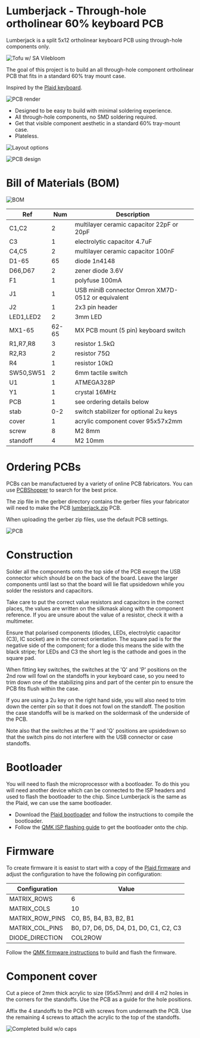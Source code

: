# Lumberjack - Through-hole ortholinear 60% keyboard PCB

Lumberjack is a split 5x12 ortholinear keyboard PCB using through-hole components only.

![Tofu w/ SA Vilebloom](images/tofu-sa-vilebloom.jpg)

The goal of this project is to build an all through-hole component ortholinear PCB that fits in a standard 60% tray mount case.

Inspired by the [Plaid keyboard](https://github.com/hsgw/plaid).

![PCB render](images/pcb-render.jpg)

* Designed to be easy to build with minimal soldering experience.
* All through-hole components, no SMD soldering required.
* Get that visible component aesthetic in a standard 60% tray-mount case.
* Plateless.

![Layout options](images/layout.png)

![PCB design](images/pcb-design.png)

# Bill of Materials (BOM)

![BOM](images/bom.jpg)

| Ref       | Num   | Description                                       |
|-----------|-------|---------------------------------------------------|
| C1,C2     | 2     | multilayer ceramic capacitor 22pF or 20pF         |
| C3        | 1     | electrolytic capacitor 4.7uF                      |
| C4,C5     | 2     | multilayer ceramic capacitor 100nF                |
| D1-65     | 65    | diode 1n4148                                      |
| D66,D67   | 2     | zener diode 3.6V                                  |
| F1        | 1     | polyfuse 100mA                                    |
| J1        | 1     | USB miniB connector Omron XM7D-0512 or equivalent |
| J2        | 1     | 2x3 pin header                                    |
| LED1,LED2 | 2     | 3mm LED                                           |
| MX1-65    | 62-65 | MX PCB mount (5 pin) keyboard switch              |
| R1,R7,R8  | 3     | resistor 1.5kΩ                                    |
| R2,R3     | 2     | resistor 75Ω                                      |
| R4        | 1     | resistor 10kΩ                                     |
| SW50,SW51 | 2     | 6mm tactile switch                                |
| U1        | 1     | ATMEGA328P                                        |
| Y1        | 1     | crystal 16MHz                                     |
| PCB       | 1     | see ordering details below                        |
| stab      | 0-2   | switch stabilizer for optional 2u keys            |
| cover     | 1     | acrylic component cover 95x57x2mm                 |
| screw     | 8     | M2 8mm                                            |
| standoff  | 4     | M2 10mm                                           |

# Ordering PCBs

PCBs can be manufactuered by a variety of online PCB fabricators. You can use [PCBShopper](https://pcbshopper.com/) to search for the best price.

The zip file in the gerber directory contains the gerber files your fabricator will need to make the PCB [lumberjack.zip](https://github.com/peej/lumberjack-keyboard/blob/master/gerber/lumberjack.zip) PCB.

When uploading the gerber zip files, use the default PCB settings.

![PCB](images/pcb.jpg)

# Construction

Solder all the components onto the top side of the PCB except the USB connector which should be on the back of the board. Leave the larger components until last so that the board will lie flat upsidedown while you solder the resistors and capacitors.

Take care to put the correct value resistors and capacitors in the correct places, the values are written on the silkmask along with the component reference. If you are unsure about the value of a resistor, check it with a multimeter.

Ensure that polarised components (diodes, LEDs, electrolytic capacitor (C3), IC socket) are in the correct orientation. The square pad is for the negative side of the component; for a diode this means the side with the black stripe; for LEDs and C3 the short leg is the cathode and goes in the square pad.

When fitting key switches, the switches at the 'Q' and 'P' positions on the 2nd row will fowl on the standoffs in your keyboard case, so you need to trim down one of the stabilizing pins and part of the center pin to ensure the PCB fits flush within the case.

If you are using a 2u key on the right hand side, you will also need to trim down the center pin so that it does not fowl on the standoff. The position the case standoffs will be is marked on the soldermask of the underside of the PCB.

Note also that the switches at the '1' and 'Q' positions are upsidedown so that the switch pins do not interfere with the USB connector or case standoffs.

# Bootloader

You will need to flash the microprocessor with a bootloader. To do this you will need another device which can be connected to the ISP headers and used to flash the bootloader to the chip. Since Lumberjack is the same as the Plaid, we can use the same bootloader.

* Download the [Plaid bootloader](https://github.com/hsgw/USBaspLoader/tree/plaid) and follow the instructions to compile the bootloader.
* Follow the [QMK ISP flashing guide](https://beta.docs.qmk.fm/using-qmk/guides/keyboard-building/isp_flashing_guide) to get the bootloader onto the chip.

# Firmware

To create firmware it is easist to start with a copy of the [Plaid firmware](https://github.com/qmk/qmk_firmware/tree/master/keyboards/dm9records/plaid) and adjust the configuration to have the following pin configuration:

| Configuration   | Value                                  |
|-----------------|----------------------------------------|
| MATRIX_ROWS     | 6                                      |
| MATRIX_COLS     | 10                                     |
| MATRIX_ROW_PINS | C0, B5, B4, B3, B2, B1                 |
| MATRIX_COL_PINS | B0, D7, D6, D5, D4, D1, D0, C1, C2, C3 |
| DIODE_DIRECTION | COL2ROW                                |

Follow the [QMK firmware instructions](https://beta.docs.qmk.fm/using-qmk/guides/flashing/flashing) to build and flash the firmware.

# Component cover

Cut a piece of 2mm thick acrylic to size (95x57mm) and drill 4 m2 holes in the corners for the standoffs. Use the PCB as a guide for the hole positions.

Affix the 4 standoffs to the PCB with screws from underneath the PCB. Use the remaining 4 screws to attach the acrylic to the top of the standoffs.

![Completed build w/o caps](images/complete.jpg)
